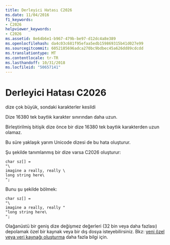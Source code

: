 ```yaml
---
title: Derleyici Hatası C2026
ms.date: 11/04/2016
f1_keywords:
- C2026
helpviewer_keywords:
- C2026
ms.assetid: 8e64b6e1-b967-479b-be97-d12dc4a8e389
ms.openlocfilehash: da4c03c681f95efaa5edb159869315b41d027e99
ms.sourcegitcommit: 6052185696adca270bc9bdbec45a626dd89cdcdd
ms.translationtype: MT
ms.contentlocale: tr-TR
ms.lasthandoff: 10/31/2018
ms.locfileid: "50657141"
---
```

# <a name="compiler-error-c2026"></a>Derleyici Hatası C2026

dize çok büyük, sondaki karakterler kesildi

Dize 16380 tek baytlık karakter sınırından daha uzun.

Birleştirilmiş bitişik dize önce bir dize 16380 tek baytlık karakterden uzun olamaz.

Bu süre yaklaşık yarım Unicode dizesi de bu hata oluşturur.

Şu şekilde tanımlanmış bir dize varsa C2026 oluşturur:

```
char sz[] =
"\
imagine a really, really \
long string here\
";
```

Bunu şu şekilde bölmek:

```
char sz[] =
"\
imagine a really, really "
"long string here\
";
```

Olağanüstü bir geniş dize değişmez değerleri (32 bin veya daha fazlası) depolamak özel bir kaynak veya bir dış dosya isteyebilirsiniz. Bkz: [yeni özel veya veri kaynağı oluşturma](../../windows/creating-a-new-custom-or-data-resource.md) daha fazla bilgi için.